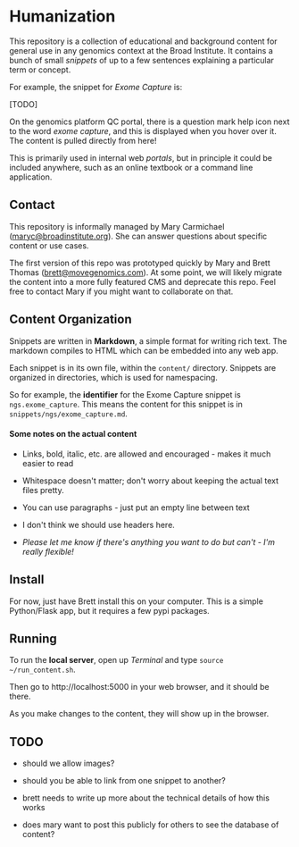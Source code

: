 Humanization
============

This repository is a collection of educational and background content for general use in any genomics context at the Broad Institute. 
It contains a bunch of small *snippets* of up to a few sentences explaining a particular term or concept. 

For example, the snippet for *Exome Capture* is: 

[TODO]

On the genomics platform QC portal, there is a question mark help icon next to the word *exome capture*, 
and this is displayed when you hover over it. The content is pulled directly from here! 

This is primarily used in internal web *portals*, but in principle it could be included anywhere, 
such as an online textbook or a command line application. 

## Contact 

This repository is informally managed by Mary Carmichael (maryc@broadinstitute.org). 
She can answer questions about specific content or use cases. 

The first version of this repo was prototyped quickly by Mary and Brett Thomas (brett@movegenomics.com). 
At some point, we will likely migrate the content into a more fully featured CMS and deprecate this repo. 
Feel free to contact Mary if you might want to collaborate on that. 

## Content Organization

Snippets are written in **Markdown**, a simple format for writing rich text. 
The markdown compiles to HTML which can be embedded into any web app. 

Each snippet is in its own file, within the `content/` directory. 
Snippets are organized in directories, which is used for namespacing. 

So for example, the **identifier** for the Exome Capture snippet is `ngs.exome_capture`. 
This means the content for this snippet is in `snippets/ngs/exome_capture.md`. 

#### Some notes on the actual content 

- Links, bold, italic, etc. are allowed and encouraged - makes it much easier to read 

- Whitespace doesn't matter; don't worry about keeping the actual text files pretty. 

- You can use paragraphs - just put an empty line between text

- I don't think we should use headers here. 

- *Please let me know if there's anything you want to do but can't - I'm really flexible!* 

## Install 

For now, just have Brett install this on your computer. 
This is a simple Python/Flask app, but it requires a few pypi packages. 

## Running

To run the **local server**, open up *Terminal* and type `source ~/run_content.sh`. 

Then go to http://localhost:5000 in your web browser, and it should be there. 

As you make changes to the content, they will show up in the browser. 

## TODO

- should we allow images?

- should you be able to link from one snippet to another?

- brett needs to write up more about the technical details of how this works 

- does mary want to post this publicly for others to see the database of content? 